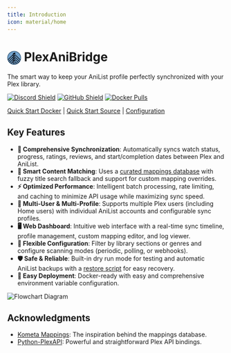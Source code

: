 ```yaml
---
title: Introduction
icon: material/home
---
```


# <a href="https://plexanibridge.elias.eu.org"><img src="./img/logo.png" alt="PlexAniBridge Logo" width="32" style="vertical-align: middle;"/></a> PlexAniBridge

The smart way to keep your AniList profile perfectly synchronized with your Plex library.

[![Discord Shield](https://img.shields.io/badge/dynamic/json?url=https%3A%2F%2Fdiscord.com%2Fapi%2Finvites%2Fey8kyQU9aD%3Fwith_counts%3Dtrue&query=%24.approximate_member_count&style=for-the-badge&logo=discord&label=Discord%20Users&labelColor=%23313338&color=%235865f2&cacheSeconds=10800)](https://discord.gg/ey8kyQU9aD) [![GitHub Shield](https://img.shields.io/github/stars/eliasbenb/PlexAniBridge?style=for-the-badge&logo=github&label=GitHub%20Stars&labelColor=%2324292e&color=%23f0f0f0)](https://github.com/eliasbenb/PlexAniBridge) [![Docker Pulls](https://img.shields.io/badge/dynamic/json?url=https%3A%2F%2Fghcr-badge.elias.eu.org%2Fapi%2Feliasbenb%2FPlexAniBridge%2Fplexanibridge&query=downloadCount&style=for-the-badge&logo=docker&label=Docker%20Pulls&color=2496ed)](https://github.com/eliasbenb/PlexAniBridge/pkgs/container/plexanibridge)

[Quick Start Docker](./quick-start/docker.md) | [Quick Start Source](./quick-start/source.md) | [Configuration](./configuration.md)

## Key Features

- **🔄 Comprehensive Synchronization**: Automatically syncs watch status, progress, ratings, reviews, and start/completion dates between Plex and AniList.
- **🎯 Smart Content Matching**: Uses a [curated mappings database](https://github.com/eliasbenb/PlexAniBridge-Mappings) with fuzzy title search fallback and support for custom mapping overrides.
- **⚡ Optimized Performance**: Intelligent batch processing, rate limiting, and caching to minimize API usage while maximizing sync speed.
- **👥 Multi-User & Multi-Profile**: Supports multiple Plex users (including Home users) with individual AniList accounts and configurable sync profiles.
- **🖥️ Web Dashboard**: Intuitive web interface with a real-time sync timeline, profile management, custom mapping editor, and log viewer.
- **🔧 Flexible Configuration**: Filter by library sections or genres and configure scanning modes (periodic, polling, or webhooks).
- **🛡️ Safe & Reliable**: Built-in dry run mode for testing and automatic AniList backups with a [restore script](https://github.com/eliasbenb/PlexAniBridge/blob/HEAD/scripts/anilist_restore.py) for easy recovery.
- **🐳 Easy Deployment**: Docker-ready with easy and comprehensive environment variable configuration.

![Flowchart Diagram](https://mermaid.ink/img/pako:eNqtlN1q2zAUx19FqLC24MSfsh2zFdpmsEELo2UM1vRCkWVb1LaMJDftmjzDGLvYZW_2Arsbfan1ESY7cRLvAwqbr3R8_vqdc_6WdQcJjymMYJLzGcmwUODkbFIC_byVVNh7F4_3n762a2Bf7m8yznbGudwHYJNzt3Nut-tNTm8u9h7vPz-0S3BKY4bBORXXVOxfrjSHRxfPWZECKciL3UypSkamKfBsmDKV1dNaEwkvFS3VkPDCpDnDckrLqdkgD0t2JFicUvPVy8OxGXMiTQ0zc57yYVWmu8A8AD3hqqyOT5hUbXffuqjr6RRXFStT2WS_PPz4_rERFBS8HoMxVniKJV1Jt3wDg8HB_B1WJKMS0IpJ7bKct8W3POypCn7Nfte4reYMK614BgTVmllPtDF3QwOxbqyRY9V0Pm987U3aSo9rIbSRALfj5Pr1tnL9QVqtHjbn_KqutKQz5I86_W3ynKUNV96WZN5V3DJIqtuctjsSlufRjkNciixDKsGvaLTjIWzHo1U4mLFYZZFb3RiE51xEO0mS9DDN4EsORdiy4jWHkDCxrD7H-SunM2aJshw8SpI1ynLCkJCnojp_uvFCHHhozbJpQF3vqazlYVqCkjAZJXgN8kmAgrgPsjcgb4QsFPzKcv4jy_0nFjRgqv9BGClRUwMWVBS4CeFdU2cCVUYLOoGRXsZYXE3gpFzoPRUu33NedNsEr9MMRgnOpY7qSh98OmY4FbhYv9WHPKbimNelgpHje6OWAqM7eAMje-QN_QBZXhg6oe0gA97CyPWtIfICL0QuspHvoIUBP7RVraGPLN9DCPm-57rICw2o7zHFxenyHm2vUwPiWvFzff6XfS5-Alenxg0?type=png)

<!---
https://mermaid.live/edit#pako:eNqtlN1q2zAUx19FqLC24MSfsh2zFdpmsEELo2UM1vRCkWVb1LaMJDftmjzDGLvYZW_2Arsbfan1ESY7cRLvAwqbr3R8_vqdc_6WdQcJjymMYJLzGcmwUODkbFIC_byVVNh7F4_3n762a2Bf7m8yznbGudwHYJNzt3Nut-tNTm8u9h7vPz-0S3BKY4bBORXXVOxfrjSHRxfPWZECKciL3UypSkamKfBsmDKV1dNaEwkvFS3VkPDCpDnDckrLqdkgD0t2JFicUvPVy8OxGXMiTQ0zc57yYVWmu8A8AD3hqqyOT5hUbXffuqjr6RRXFStT2WS_PPz4_rERFBS8HoMxVniKJV1Jt3wDg8HB_B1WJKMS0IpJ7bKct8W3POypCn7Nfte4reYMK614BgTVmllPtDF3QwOxbqyRY9V0Pm987U3aSo9rIbSRALfj5Pr1tnL9QVqtHjbn_KqutKQz5I86_W3ynKUNV96WZN5V3DJIqtuctjsSlufRjkNciixDKsGvaLTjIWzHo1U4mLFYZZFb3RiE51xEO0mS9DDN4EsORdiy4jWHkDCxrD7H-SunM2aJshw8SpI1ynLCkJCnojp_uvFCHHhozbJpQF3vqazlYVqCkjAZJXgN8kmAgrgPsjcgb4QsFPzKcv4jy_0nFjRgqv9BGClRUwMWVBS4CeFdU2cCVUYLOoGRXsZYXE3gpFzoPRUu33NedNsEr9MMRgnOpY7qSh98OmY4FbhYv9WHPKbimNelgpHje6OWAqM7eAMje-QN_QBZXhg6oe0gA97CyPWtIfICL0QuspHvoIUBP7RVraGPLN9DCPm-57rICw2o7zHFxenyHm2vUwPiWvFzff6XfS5-Alenxg0
--->

## Acknowledgments

- [Kometa Mappings](https://github.com/Kometa-Team/Anime-IDs): The inspiration behind the mappings database.
- [Python-PlexAPI](https://github.com/pkkid/python-plexapi): Powerful and straightforward Plex API bindings.
